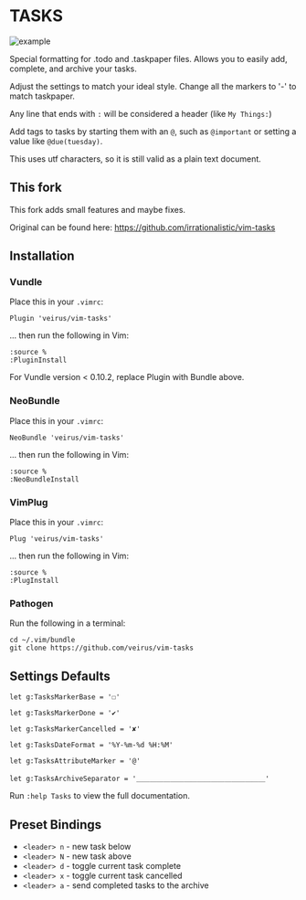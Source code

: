 # TASKS

![example](https://raw.githubusercontent.com/irrationalistic/atom-tasks/master/images/tasks_example.png)

Special formatting for .todo and .taskpaper files. Allows you to easily add, complete, and archive your tasks.

Adjust the settings to match your ideal style. Change all the markers to '-' to match taskpaper.

Any line that ends with `:` will be considered a header (like `My Things:`)

Add tags to tasks by starting them with an `@`, such as `@important` or setting a value like `@due(tuesday)`.

This uses utf characters, so it is still valid as a plain text document.

## This fork

This fork adds small features and maybe fixes.

Original can be found here: https://github.com/irrationalistic/vim-tasks

## Installation

### Vundle
Place this in your `.vimrc`:

    Plugin 'veirus/vim-tasks'

... then run the following in Vim:

    :source %
    :PluginInstall

For Vundle version < 0.10.2, replace Plugin with Bundle above.

### NeoBundle
Place this in your `.vimrc`:

    NeoBundle 'veirus/vim-tasks'

... then run the following in Vim:

    :source %
    :NeoBundleInstall

### VimPlug
Place this in your `.vimrc`:

    Plug 'veirus/vim-tasks'

... then run the following in Vim:

    :source %
    :PlugInstall

### Pathogen
Run the following in a terminal:

    cd ~/.vim/bundle
    git clone https://github.com/veirus/vim-tasks

## Settings Defaults

`let g:TasksMarkerBase = '☐'`

`let g:TasksMarkerDone = '✔'`

`let g:TasksMarkerCancelled = '✘'`

`let g:TasksDateFormat = '%Y-%m-%d %H:%M'`

`let g:TasksAttributeMarker = '@'`

`let g:TasksArchiveSeparator = '＿＿＿＿＿＿＿＿＿＿＿＿＿＿＿＿＿＿＿'`


Run `:help Tasks` to view the full documentation.

## Preset Bindings
* `<leader> n` - new task below
* `<leader> N` - new task above
* `<leader> d` - toggle current task complete
* `<leader> x` - toggle current task cancelled
* `<leader> a` - send completed tasks to the archive
